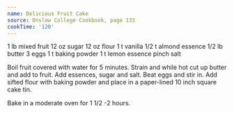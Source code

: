 ```yaml
---
name: Delicious Fruit Cake
source: Onslow College Cookbook, page 133
cookTime: '120'
---
```


1 lb mixed fruit 
12 oz sugar
12 oz flour
1 t vanilla
1/2 t almond essence
1/2 lb butter
3 eggs
1 t baking powder
1 t lemon essence
pinch salt

Boil fruit covered with water for 5 minutes.  Strain and while hot cut up butter and add to fruit.  Add essences, sugar and salt.  Beat eggs and stir in.  Add sifted flour with baking powder and place in a paper-lined 10 inch square cake tin. 

Bake in a moderate oven for 1 1/2 -2 hours.

